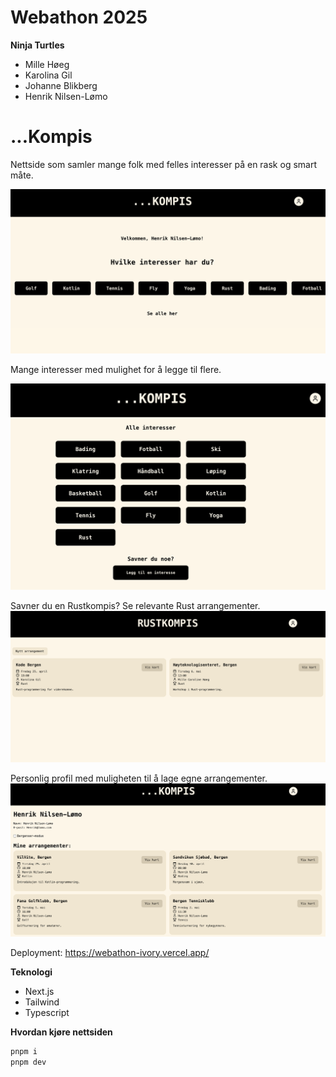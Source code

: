# Webathon 2025

**Ninja Turtles**
- Mille Høeg
- Karolina Gil
- Johanne Blikberg
- Henrik Nilsen-Lømo

# ...Kompis
Nettside som samler mange folk med felles interesser på en rask og smart måte.

<img src="app/assets/landingpage.png" alt="Beskrivelse" width="800" />

Mange interesser med mulighet for å legge til flere.

<img src="app/assets/alle-interesser.png" alt="Beskrivelse" width="800" />

Savner du en Rustkompis? Se relevante Rust arrangementer.
<img src="app/assets/rustkompis.png" alt="Beskrivelse" width="800" />

Personlig profil med muligheten til å lage egne arrangementer.
<img src="app/assets/profil.png" alt="Beskrivelse" width="800" />

Deployment: https://webathon-ivory.vercel.app/


**Teknologi**
- Next.js
- Tailwind
- Typescript


**Hvordan kjøre nettsiden**
```sh
pnpm i
pnpm dev
```

